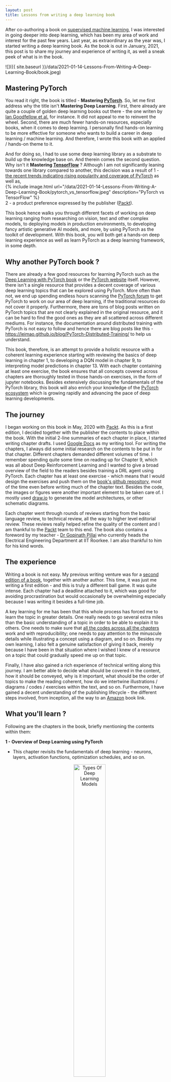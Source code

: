 ```yaml
---
layout: post
title: Lessons from writing a deep learning book
---
```


After co-authoring a book on [supervised machine learning](https://datashines.github.io/My-First-Book/), 
I was interested in going deeper into deep learning, which has been my area of work and interest for the past few years. 
Last year, as extraordinary as the year was, I started writing a deep learning book. As the book is out in January, 2021, this
post is to share my journey and experience of writing it, as well a sneak peek of what is in the book.

![]({{ site.baseurl }}/data/2021-01-14-Lessons-From-Writing-A-Deep-Learning-Book/book.jpeg)


##  Mastering PyTorch

You read it right, the book is titled - **Mastering [PyTorch](https://pytorch.org/)**. So, let me first address why the title isn't **Mastering Deep Learning**.
First, there already are quite a couple of golden deep learning books out there - the one writen by [Ian Goodfellow et al.](https://www.deeplearningbook.org/) 
for instance. It did not appeal to me to reinvent the wheel. Second, there are much fewer hands-on resources, especially books, when it comes to deep
learning. I personally find hands-on learning to be more effective for someone who wants to build a career in deep learning / machine learning. And therefore, 
I wrote this book with an applied / hands-on theme to it. 

And for doing so, I had to use some deep learning library as a substrate to build up the 
knowledge base on. And therein comes the second question. Why isn't it **Mastering [TensorFlow](https://www.tensorflow.org/)** ? Although I am not significantly leaning towards one library 
compared to another, this decision was a result of 1 - [the recent trends indicating rising popularity and coverage of PyTorch](https://www.linkedin.com/posts/yann-lecun-0b999_tensorflow-pytorch-ai-activity-6683087808535523328-SrC_/?_l=en_US) as well as,
<br>
{% include image.html url="/data/2021-01-14-Lessons-From-Writing-A-Deep-Learning-Book/pytorch_vs_tensorflow.jpeg" description="PyTorch vs TensorFlow" %}
<br>2 - a product preference expressed by the publisher ([Packt](https://www.packtpub.com/)).

This book hence walks you through different facets of working on deep learning ranging from researching on vision, text and other complex models, to 
deploying models in production environments, to developing fancy artistic generative AI models, and more, by using PyTorch as the toolkit of development. With this
book, you will both get a hands-on deep learning experience as well as learn PyTorch as a deep learning framework, in some depth. 

 
## Why another PyTorch book ?

There are already a few good resources for learning PyTorch such as the [Deep Learning with PyTorch book](https://www.amazon.co.uk/Deep-Learning-Pytorch-Eli-Stevens/dp/1617295264)
or the [PyTorch website](https://pytorch.org/tutorials/) itself. However, there isn't a single resource that provides a decent coverage of various deep learning topics that can 
be explored using PyTorch. More often than not, we end up spending endless hours scanning the [PyTorch forum](https://discuss.pytorch.org/) to get PyTorch to work on our area of deep learning, 
if the traditional resources do not cover it properly. Furthermore, there are tons of blog posts written on PyTorch topics that are not clearly explained in the original resource, and it
can be hard to find the good ones as they are all scattered across different mediums. For instance, the documentation around distributed training with PyTorch is not easy to follow and 
hence there are blog posts like this - https://leimao.github.io/blog/PyTorch-Distributed-Training/ to help us understand.

This book, therefore, is an attempt to provide a holistic resource with a coherent learning experience starting with reviewing the basics of 
deep learning in chapter 1, to developing a DQN model in chapter 9, to interpreting model predictions in chapter 13. With each chapter containing at least 
one exercise, the book ensures that all concepts covered across chapters are thoroughly tested in those hands-on exercises, in the form of jupyter notebooks. 
Besides extensively discussing the fundamentals of the PyTorch library, this book will also enrich your knowledge of the [PyTorch ecosystem](https://pytorch.org/ecosystem/) which is growing rapidly and advancing the pace of 
deep learning developments. 

## The journey 

I began working on this book in May, 2020 with [Packt](https://www.packtpub.com/). As this is a first edition, I decided 
together with the publisher the contents to place within the book. With the initial 2-line summaries of each chapter
 in place, I started writing chapter drafts. I used [Google Docs](https://docs.google.com/document/u/0/) 
as my writing tool.
For writing the chapters, I always did some initial research on the contents to be put in for that chapter. Different chapters 
demanded different volumes of time. I remember spending quite some time on reading up for Chapter 9, which was all about Deep Reinforcement Learning
and I wanted to give a broad overview of the field to the readers besides training a DRL agent using PyTorch.
Each chapter has at least one exercise - which means that I would design the exercises and push them on the 
[book's github repository](https://github.com/PacktPublishing/Mastering-PyTorch),
most of the time even before writing much of the chapter text. Besides the code, the images or figures were another important 
element to be taken care of. I mostly used [draw.io](https://app.diagrams.net/) to generate the model architectures, or other schematic diagrams.

Each chapter went through rounds of reviews starting from the basic language review, to technical review, all the way 
to higher level editorial review. These reviews really helped refine the quality of the content and I am thankful to 
the [Packt](https://www.packtpub.com/) team to this end. The book also contains a foreword by my teacher - [Dr Gopinath Pillai](https://www.iitr.ac.in/~EE/gnathfee) 
who currently heads the Electrical Engineering Department at IIT Roorkee. I am also thankful to him for his kind words.


## The experience

Writing a book is not easy. My previous writing venture was for a [second edition of a book](https://datashines.github.io/My-First-Book/), together with another author. 
This time, it was just me writing a first edition - and this is truly a different ball game. It was quite intense. Each chapter
had a deadline attached to it, which was good for avoiding procrastination but would occasionally be overwhelming especially because
I was writing it besides a full-time job.

A key learning for me has been that this whole process has forced me to learn the topic in greater details. One really needs to
go several extra miles than the basic understanding of a topic in order to be able to explain it to others. One needs to make 
sure that [all the codes across all the chapters](https://github.com/PacktPublishing/Mastering-PyTorch) work and with reproducibility; one needs to pay attention to the minuscule details while
 illustrating a concept using a diagram, and so on. Besides my own 
learning, I also felt a genuine satisfaction of giving it back, merely because I have been in that situation where I wished I 
knew of a resource on a topic that could gradually speed me up on that topic. 

Finally, I have also gained a rich experience of technical writing along this journey. I am better able to decide what should be 
covered in the content, how it should be conveyed, why is it important, what should be the order of topics to make the reading coherent,
how do we intertwine illustrations / diagrams / codes / exercises within the text, and so on. Furthermore, I have gained 
a decent understanding of the publishing lifecycle - the different steps involved, from inception, all the way to an 
[Amazon](https://www.amazon.com/) book link.  


## What you'll learn ?

Following are the chapters in the book, briefly mentioning the contents within them:

**1 - Overview of Deep Learning using PyTorch** 
* This chapter revisits the fundamentals of deep learning - neurons, layers, activation functions, optimization schedules, and so on.

    <figure>
    <p style="text-align:center">
      <img src="{{site.url}}/data/2021-01-14-Lessons-From-Writing-A-Deep-Learning-Book/ch1.png" alt="Types Of Deep Learning Models" width="50%"/>
      </p>
      <figcaption><i>Types Of Deep Learning Models</i></figcaption>
    </figure> 

* This chapter simultaneously also recaps the basics of PyTorch - tensor, torch modules, torch functions, etc.

**2 - Combining CNNs and LSTMs**
- You will learn to build an image caption generator which is a combination of CNN and LSTM models.
{% include image.html url="/data/2021-01-14-Lessons-From-Writing-A-Deep-Learning-Book/ch2.png" description="Image Captioning Model" %}
- This chapter is meant to build the momentum to gear up for the next chapters which extensively cover various neural architectures.

**3 - Deep CNN Architectures**
- Being one of the biggest chapters of the book, it covers a vast range of CNN model architectures ever since they were invented - 
starting from LeNet all the way to EfficientNets, with a focus on image classification for the exercises.
{% include image.html url="/data/2021-01-14-Lessons-From-Writing-A-Deep-Learning-Book/ch3.png" description="Convolutional Architecture Evolution" %} 

**4 - Deep Recurrent Model Architectures**
- Similar to the previous chapter, this one walks through the evolution of recurrent architectures, starting from vanilla RNNs,
to LSTMs, GRUs and beyond.
{% include image.html url="/data/2021-01-14-Lessons-From-Writing-A-Deep-Learning-Book/ch4.jpg" description="LSTM Cell Architecture" %}
- You will also learn to train sentiment detection RNN and LSTM models using PyTorch along the way.

**5 - Hybrid Advanced Models**
* This chapter is a conclusion to the discussion of model architectures. It picks up from where we end in chapter 3 and chapter 4.
{% include image.html url="/data/2021-01-14-Lessons-From-Writing-A-Deep-Learning-Book/ch5.png" description="Transformer Architecture" %}
* Continuing from chapter 4, we discuss transformers which have essentially rendered recurrent neural networks redundant. And 
resuming from the neural architecture search (NAS) discussions at the end of chapter 4, we discuss RandWireNNs which is a well known NAS approach. 

**6 - Music and Text Generation with PyTorch**
* We enter into the exploration of generative artistic AI models in this chapter. First, we use the transformer model discussed in the
previous chapter to generate meaningful text. We discuss text generation strategies such as greedy search, beam search, etc.
{% include image.html url="/data/2021-01-14-Lessons-From-Writing-A-Deep-Learning-Book/ch6.png" description="Beam Search" %}
* In the second
half of the chapter, we train an AI music composer that should learn to generate Mozart-like compositions. Here is an audio sample generated 
in the chapter exercise:
[Generated Clip](/data/2021-01-14-Lessons-From-Writing-A-Deep-Learning-Book/ch6.mp3) 

**7 - Neural Style Transfer**
* Continuing the artistic AI theme from the previous chapter, you will learn to train an NST model which can combine 
the style of one image with the content of another. 
{% include image.html url="/data/2021-01-14-Lessons-From-Writing-A-Deep-Learning-Book/ch7.png" description="Neural Style Transfer" %}

**8 - Deep Convolutional GANs**
* Concluding the generative models discussion, you will learn to build a DCGAN model in PyTorch on the [MNIST dataset](http://yann.lecun.com/exdb/mnist/).
{% include image.html url="/data/2021-01-14-Lessons-From-Writing-A-Deep-Learning-Book/ch8.png" description="U-Net as Generator for Pix2Pix Model" %}
* As a bonus, you will also 
learn about the [Pix2Pix model](https://phillipi.github.io/pix2pix/) which is another well-known GAN model that automates image-to-image translations.

**9 - Deep Reinforcement Learning**
* This chapter is both a very brief overview of the field of RL, as well as a deep dive into the world of Deep Q-learning
Networks (DQNs).

    <figure>
    <p style="text-align:center">
      <img src="{{site.url}}/data/2021-01-14-Lessons-From-Writing-A-Deep-Learning-Book/ch9.png" alt="Pong Video Game" width="50%"/>
      </p>
      <figcaption><i>Pong Video Game</i></figcaption>
    </figure> 

* You'll learn to train an AI video game player for the [pong video game](https://en.wikipedia.org/wiki/Pong) using PyTorch and [gym](https://gym.openai.com/).

**10 - Operationalizing PyTorch Models into Production**
* In this longest and my favorite chapter, you will learn all about serving PyTorch models in production systems using
[Flask](https://flask.palletsprojects.com/en/1.1.x/), [Docker](https://www.docker.com/), as well as using [TorchServe](https://pytorch.org/serve/). 
You will learn about the various ways of using JIT-ed PyTorch models via [TorchScript](https://pytorch.org/docs/stable/jit.html).
{% include image.html url="/data/2021-01-14-Lessons-From-Writing-A-Deep-Learning-Book/ch10.png" description="Tracing versus Scripting" %}
* You will learn how to port PyTorch model into a C++ application as well as using PyTorch model in Tensorflow via the [ONNX export format](https://onnx.ai/).
Finally, this chapter walks through the various ways of working with PyTorch on some of the most common cloud computing platforms 
such as [AWS](https://aws.amazon.com/), [Google Cloud](https://cloud.google.com/) and [Azure](https://azure.microsoft.com/en-gb/).    

**11 - Distributed Training**
* This chapter focuses on demonstrating how to leverage performance gains in terms of model training time, with the help 
of distributed deep learning model training in PyTorch.
    <figure>
    <p style="text-align:center">
      <img src="{{site.url}}/data/2021-01-14-Lessons-From-Writing-A-Deep-Learning-Book/ch11.png" alt="Distributed training logs" width="50%"/>
     </p>
      <figcaption><i>Distributed training logs</i></figcaption>
    </figure> 


**12 - PyTorch and AutoML**
* The NAS discussions from chapters 3 and 5 aside, this chapter is a deep dive into the field of 
[AutoML](https://www.automl.org/) which covers both NAS as well as hyperparameter search.
<figure>
    <p style="text-align:center">
      <img src="{{site.url}}/data/2021-01-14-Lessons-From-Writing-A-Deep-Learning-Book/ch12.png" alt="AutoPyTorch Model Architecture" width="50%"/>
     </p>
      <figcaption><i>AutoPyTorch Model Architecture</i></figcaption>
    </figure>
* You will learn how to use [AutoPyTorch](https://www.automl.org/automl/autopytorch/) to perform AutoML with PyTorch as well as 
[Optuna](https://optuna.org/), which is a cool hyperparameter search library for PyTorch.

**13 - PyTorch and Explainable AI**
* In this chapter, you will learn to reason the model predictions to some extent, by dissecting a trained PyTorch model.
    <figure>
    <p style="text-align:center">
      <img src="{{site.url}}/data/2021-01-14-Lessons-From-Writing-A-Deep-Learning-Book/ch13.png" alt="Overlaid Integrated Gradients" width="50%"/>
     </p>
      <figcaption><i>Overlaid Integrated Gradients</i></figcaption>
    </figure>

* This chapter also explores a fantastic model interpretability library called 
[Captum](https://captum.ai/), which further helps investigate the inner workings of a trained model.

**14 - Rapid Prototyping with PyTorch**
* The final chapter of this book discusses two libraries - [fast.ai](https://docs.fast.ai/) and 
[PyTorch Lightning](https://www.pytorchlightning.ai/) - both of which are aimed at 
making the process of training PyTorch models faster and simpler.
    <figure>
    <p style="text-align:center">
      <img src="{{site.url}}/data/2021-01-14-Lessons-From-Writing-A-Deep-Learning-Book/ch14.png" alt="fast.ai training logs" width="50%"/>
      </p>
      <figcaption><i>fast.ai training logs</i></figcaption>
    </figure>

* You will learn to use both of these libraries and briefly 
learn the distinct features offered by each of them. 

## Who is this book for ?

This book is for data scientists, machine learning researchers, and deep learning
practitioners looking to implement advanced deep learning models using PyTorch. 
Working knowledge of deep learning with Python programming is a plus to get the most out of this book.

Hands-on Python experience as well as a basic knowledge of PyTorch is expected.
Because most exercises in this book are in the form of notebooks, a working experience
with [Jupyter notebooks](https://jupyter.org/) is expected. Some of the exercises in some of the chapters
might require a GPU for faster model training and therefore having an [NVIDIA GPU](https://developer.nvidia.com/cuda-gpus) is a
plus. 

Finally, having registered accounts with cloud computing platforms such as AWS,
Google Cloud and Microsoft Azure will be helpful to navigate parts of chapter 10 as well
as facilitate distributed training under chapter 11 over several virtual machines.

## Buy your copy on Amazon !

You can find the book in 
[kindle format on Amazon](https://www.amazon.com/Mastering-PyTorch-architectures-advanced-features-ebook/dp/B08NWYYLN9) 
. The book is also available on 
[Packt's own website](https://www.packtpub.com/product/mastering-pytorch/9781789614381). 
If you do read the book, please leave a review based on how you find it. I sincerely hope this book helps you in some 
way in your deep learning progression trajectory. Happy learning !


## Sneak Peek

Here is a glimpse of the book:
  
<object data="{{ site.baseurl }}/data/2021-01-14-Lessons-From-Writing-A-Deep-Learning-Book/B12158_Mastering PyTorch_eBook_15_pages.pdf" width="750px" height="750px">
    <embed src="{{ site.baseurl }}/data/2021-01-14-Lessons-From-Writing-A-Deep-Learning-Book/B12158_Mastering PyTorch_eBook_15_pages.pdf">
    </embed>
</object>